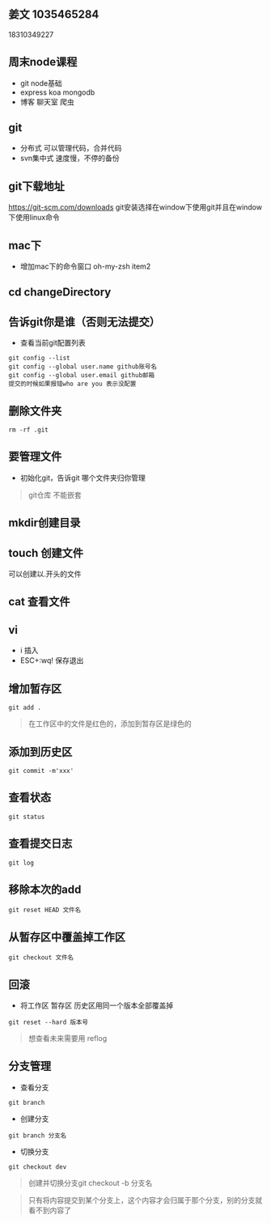 ## 姜文  1035465284
18310349227

## 周末node课程
- git node基础
- express koa mongodb
- 博客 聊天室 爬虫

## git
- 分布式 可以管理代码，合并代码
- svn集中式  速度慢，不停的备份

## git下载地址
https://git-scm.com/downloads
git安装选择在window下使用git并且在window下使用linux命令

## mac下 
- 增加mac下的命令窗口 oh-my-zsh item2

## cd  changeDirectory


## 告诉git你是谁（否则无法提交）
- 查看当前git配置列表
```
git config --list
git config --global user.name github账号名
git config --global user.email github邮箱
提交的时候如果报错who are you 表示没配置
```
## 删除文件夹
```
rm -rf .git
```

## 要管理文件
- 初始化git，告诉git 哪个文件夹归你管理

> git仓库 不能嵌套


## mkdir创建目录

## touch 创建文件
可以创建以.开头的文件

## cat 查看文件

## vi
- i 插入
- ESC+:wq! 保存退出

## 增加暂存区
```
git add .
```
> 在工作区中的文件是红色的，添加到暂存区是绿色的

## 添加到历史区
```
git commit -m'xxx'
```
## 查看状态
```
git status
```
## 查看提交日志
```
git log
```
## 移除本次的add
```
git reset HEAD 文件名
```
## 从暂存区中覆盖掉工作区 
```
git checkout 文件名
```

## 回滚
- 将工作区 暂存区 历史区用同一个版本全部覆盖掉
```
git reset --hard 版本号
```

> 想查看未来需要用 reflog


## 分支管理
- 查看分支
```
git branch 
```
- 创建分支
```
git branch 分支名
```
- 切换分支 
```
git checkout dev
```

> 创建并切换分支git checkout -b 分支名

> 只有将内容提交到某个分支上，这个内容才会归属于那个分支，别的分支就看不到内容了